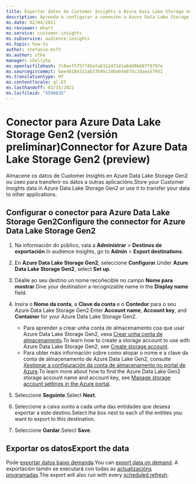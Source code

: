 ```yaml
---
title: Exportar datos de Customer Insights a Azure Data Lake Storage Gen2
description: Aprenda a configurar a conexión a Azure Data Lake Storage Gen2.
ms.date: 02/04/2021
ms.reviewer: mhart
ms.service: customer-insights
ms.subservice: audience-insights
ms.topic: how-to
author: stefanie-msft
ms.author: sthe
manager: shellyha
ms.openlocfilehash: 7c0eef575f745efa6312d7141a6dd96607f9797e
ms.sourcegitcommit: bae40184312ab27b95c140a044875c2daea37951
ms.translationtype: HT
ms.contentlocale: gl-ES
ms.lasthandoff: 03/15/2021
ms.locfileid: "5596635"
---
```

# <a name="connector-for-azure-data-lake-storage-gen2-preview"></a><span data-ttu-id="9c289-103">Conector para Azure Data Lake Storage Gen2 (versión preliminar)</span><span class="sxs-lookup"><span data-stu-id="9c289-103">Connector for Azure Data Lake Storage Gen2 (preview)</span></span>

<span data-ttu-id="9c289-104">Almacene os datos de Customer Insights en Azure Data Lake Storage Gen2 ou úseo para transferir os datos a outras aplicacións.</span><span class="sxs-lookup"><span data-stu-id="9c289-104">Store your Customer Insights data in Azure Data Lake Storage Gen2 or use it to transfer your data to other applications.</span></span>

## <a name="configure-the-connector-for-azure-data-lake-storage-gen2"></a><span data-ttu-id="9c289-105">Configurar o conector para Azure Data Lake Storage Gen2</span><span class="sxs-lookup"><span data-stu-id="9c289-105">Configure the connector for Azure Data Lake Storage Gen2</span></span>

1. <span data-ttu-id="9c289-106">Na información do público, vaia a **Administrar** > **Destinos de exportación**.</span><span class="sxs-lookup"><span data-stu-id="9c289-106">In audience insights, go to **Admin** > **Export destinations**.</span></span>

1. <span data-ttu-id="9c289-107">En **Azure Data Lake Storage Gen2**, seleccione **Configurar**.</span><span class="sxs-lookup"><span data-stu-id="9c289-107">Under **Azure Data Lake Storage Gen2**, select **Set up**.</span></span>

1. <span data-ttu-id="9c289-108">Déalle ao seu destino un nome recoñecible no campo **Nome para mostrar**.</span><span class="sxs-lookup"><span data-stu-id="9c289-108">Give your destination a recognizable name in the **Display name** field.</span></span>

1. <span data-ttu-id="9c289-109">Insira o **Nome da conta**, a **Clave da conta** e o **Contedor** para o seu Azure Data Lake Storage Gen2.</span><span class="sxs-lookup"><span data-stu-id="9c289-109">Enter **Account name**, **Account key**, and **Container** for your Azure Data Lake Storage Gen2.</span></span>
    - <span data-ttu-id="9c289-110">Para aprender a crear unha conta de almacenamento coa que usar Azure Data Lake Storage Gen2, vexa [Crear unha conta de almacenamento](/azure/storage/blobs/create-data-lake-storage-account).</span><span class="sxs-lookup"><span data-stu-id="9c289-110">To learn how to create a storage account to use with Azure Data Lake Storage Gen2, see [Create storage account](/azure/storage/blobs/create-data-lake-storage-account).</span></span> 
    - <span data-ttu-id="9c289-111">Para obter máis información sobre como atopar o nome e a clave da conta de almacenamento de Azure Data Lake Gen2, consulte [Xestionar a configuración da conta de almacenamento no portal de Azure](/azure/storage/common/storage-account-manage).</span><span class="sxs-lookup"><span data-stu-id="9c289-111">To learn more about how to find the Azure Data Lake Gen2 storage account name and account key, see [Manage storage account settings in the Azure portal](/azure/storage/common/storage-account-manage).</span></span>

1. <span data-ttu-id="9c289-112">Seleccione **Seguinte**.</span><span class="sxs-lookup"><span data-stu-id="9c289-112">Select **Next**.</span></span>

1. <span data-ttu-id="9c289-113">Seleccione a caixa xunto a cada unha das entidades que desexa exportar a este destino.</span><span class="sxs-lookup"><span data-stu-id="9c289-113">Select the box next to each of the entities you want to export to this destination.</span></span>

1. <span data-ttu-id="9c289-114">Seleccione **Gardar**.</span><span class="sxs-lookup"><span data-stu-id="9c289-114">Select **Save**.</span></span>

## <a name="export-the-data"></a><span data-ttu-id="9c289-115">Exportar os datos</span><span class="sxs-lookup"><span data-stu-id="9c289-115">Export the data</span></span>

<span data-ttu-id="9c289-116">Pode [exportar datos baixo demanda](export-destinations.md#export-data-on-demand).</span><span class="sxs-lookup"><span data-stu-id="9c289-116">You can [export data on demand](export-destinations.md#export-data-on-demand).</span></span> <span data-ttu-id="9c289-117">A exportación tamén se executará con todas as [actualizacións programadas](system.md#schedule-tab).</span><span class="sxs-lookup"><span data-stu-id="9c289-117">The export will also run with every [scheduled refresh](system.md#schedule-tab).</span></span>